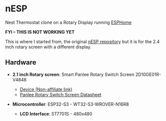 # nESP
Nest Thermostat clone on a Rotary Display running [ESPHome](https://esphome.io/)

**FYI – THIS IS NOT WORKING YET**

This is where I started from, the original [nESP repository](https://github.com/velijv/nesp) but it is for the 2.4 inch rotary screen with a different display.

## Hardware

- **2.1 inch Rotary screen**: Smart Panlee Rotary Switch Screen 2D10GE01R-V4848
  - [Device (Non-affiliate link)](https://www.aliexpress.us/item/1005006102533124.html)
  - [Panlee Rotary Switch Screen Datasheet](https://manuals.plus/smart-panlee/zx2d10ge01r-v4848-rotary-switch-screen-manual)

- **Microcontroller**: ESP32-S3 - WT32-S3-WROVER-N16R8
  - **LCD Interface**: ST7701S - 480x480
